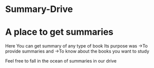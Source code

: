 # Summary-Drive
# A place to get summaries
Here You can get summary of any type of book
Its purpose was
->To provide summaries and
->To know about the books you want to study

Feel free to fall in the ocean of summaries in our drive 
